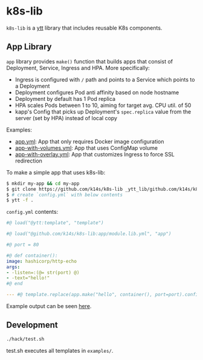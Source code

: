 # k8s-lib

`k8s-lib` is a [ytt](https://github.com/k14s/ytt) library that includes reusable K8s components.

## App Library

`app` library provides `make()` function that builds apps that consist of Deployment, Service, Ingress and HPA. More specifically:

- Ingress is configured with `/` path and points to a Service which points to a Deployment
- Deployment configures Pod anti affinity based on node hostname
- Deployment by default has 1 Pod replica
- HPA scales Pods between 1 to 10, aiming for target avg. CPU util. of 50
- kapp's Config that picks up Deployment's `spec.replica` value from the server (set by HPA) instead of local copy

Examples:

- [app.yml](examples/app.yml): App that only requires Docker image configuration
- [app-with-volumes.yml](examples/app-with-volumes.yml): App that uses ConfigMap volume
- [app-with-overlay.yml](examples/app-with-overlay.yml): App that customizes Ingress to force SSL redirection

To make a simple app that uses k8s-lib:

```bash
$ mkdir my-app && cd my-app
$ git clone https://github.com/k14s/k8s-lib _ytt_lib/github.com/k14s/k8s-lib
$ # create `config.yml` with below contents
$ ytt -f .
```

`config.yml` contents:

```yaml
#@ load("@ytt:template", "template")

#@ load("@github.com/k14s/k8s-lib:app/module.lib.yml", "app")

#@ port = 80

#@ def container():
image: hashicorp/http-echo
args:
- -listen=:(@= str(port) @)
- -text="hello!"
#@ end

--- #@ template.replace(app.make("hello", container(), port=port).config())
```

Example output can be seen [here](https://gist.github.com/cppforlife/f0016812ef398a6c6a22164c90999ce7).

## Development

```bash
./hack/test.sh
```

test.sh executes all templates in `examples/`.
